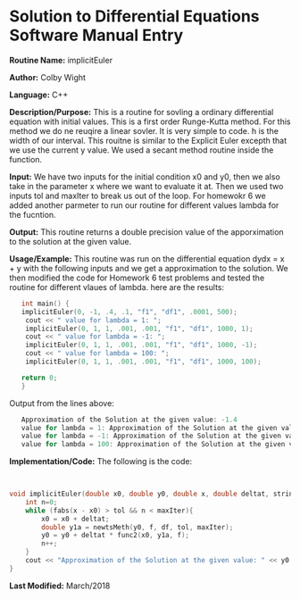 # Solution to Differential Equations Software Manual Entry


**Routine Name:**      implicitEuler

**Author:** Colby Wight

**Language:** C++

**Description/Purpose:** This is a routine for sovling a ordinary differential equation with initial values. This is a first order Runge-Kutta method. For this method we do ne reuqire a linear sovler. It is very simple to code. h is the width of our interval. This rouitne is similar to the Explicit Euler excepth that we use the current y value. We used a secant method routine inside the function. 

**Input:** We have two inputs for the initial condition x0 and y0, then we also take in the parameter x where we want to evaluate it at. Then we used two inputs tol and maxIter to break us out of the loop. For homewokr 6 we added another parmeter to run our routine for different values lambda for the fucntion. 

**Output:** This routine returns a double precision value of the apporximation to the solution at the given value.

**Usage/Example:** This routine was run on the differential equation dydx = x + y with the following inputs and we get a approximation to the solution. We then modified the code for Homework 6 test problems and tested the routine for different vlaues of lambda. here are the results: 

```C++
   int main() {
   implicitEuler(0, -1, .4, .1, "f1", "df1", .0001, 500);
    cout << " value for lambda = 1: ";
    implicitEuler(0, 1, 1, .001, .001, "f1", "df1", 1000, 1);
    cout << " value for lambda = -1: ";
    implicitEuler(0, 1, 1, .001, .001, "f1", "df1", 1000, -1);
    cout << " value for lambda = 100: ";
    implicitEuler(0, 1, 1, .001, .001, "f1", "df1", 1000, 100);

   return 0;
   }
```

Output from the lines above:
```C++
   Approximation of the Solution at the given value: -1.4
   value for lambda = 1: Approximation of the Solution at the given value: 1.4985
   value for lambda = -1: Approximation of the Solution at the given value: 0.501499
   value for lambda = 100: Approximation of the Solution at the given value: 50.8501
```

**Implementation/Code:** The following is the code:

```C++
 

void implicitEuler(double x0, double y0, double x, double deltat, string f, string df, double tol, int maxIter){
    int n=0;
    while (fabs(x - x0) > tol && n < maxIter){
        x0 = x0 + deltat;
        double y1a = newtsMeth(y0, f, df, tol, maxIter);
        y0 = y0 + deltat * func2(x0, y1a, f);
        n++;
    }
    cout << "Approximation of the Solution at the given value: " << y0 << endl;
}
```

**Last Modified:** March/2018
